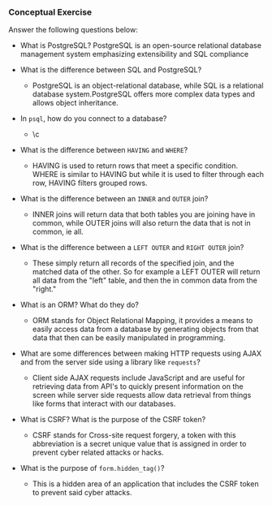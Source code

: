 ### Conceptual Exercise

Answer the following questions below:

- What is PostgreSQL?
   PostgreSQL is an open-source relational database management system emphasizing extensibility and SQL compliance
- What is the difference between SQL and PostgreSQL?
  - PostgreSQL is an object-relational database, while SQL is a relational database system.PostgreSQL offers more complex data types and allows object inheritance.

- In `psql`, how do you connect to a database?
  - \c <DatabaseName>

- What is the difference between `HAVING` and `WHERE`?
  - HAVING is used to return rows that meet a specific condition. WHERE is similar to HAVING but while it is used to filter through each row, HAVING filters grouped rows. 

- What is the difference between an `INNER` and `OUTER` join?
  - INNER joins will return data that both tables you are joining have in common, while OUTER joins will also return the data that is not in common, ie all.

- What is the difference between a `LEFT OUTER` and `RIGHT OUTER` join?
  - These simply return all records of the specified join, and the matched data of the other. So for example a LEFT OUTER will return all data from the "left" table, and then the in common data from the "right."

- What is an ORM? What do they do?
  - ORM stands for Object Relational Mapping, it provides a means to easily access data from a database by generating objects from that data that then can be easily manipulated in programming.

- What are some differences between making HTTP requests using AJAX 
  and from the server side using a library like `requests`?
  - Client side AJAX requests include JavaScript and are useful for retrieving data from API's to quickly present information on the screen while server side requests allow data retrieval from things like forms that interact with our databases.

- What is CSRF? What is the purpose of the CSRF token?
  - CSRF stands for Cross-site request forgery, a token with this abbreviation is a secret unique value that is assigned in order to prevent cyber related attacks or hacks.

- What is the purpose of `form.hidden_tag()`?
  - This is a hidden area of an application that includes the CSRF token to prevent said cyber attacks.
